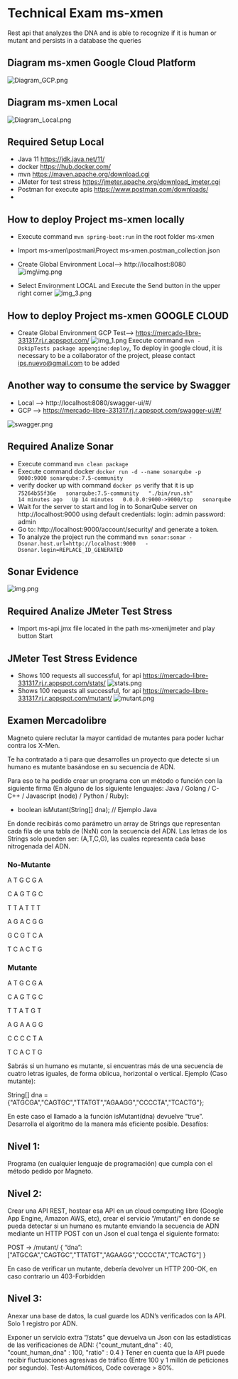 # Technical Exam ms-xmen
Rest api that analyzes the DNA and is able to recognize if it is human or mutant and persists in a database the queries

## Diagram ms-xmen Google Cloud Platform 
![Diagram_GCP.png](img/diagrams/gcp/Diagram_GCP.png)

## Diagram ms-xmen Local
![Diagram_Local.png](img/diagrams/local/Diagram_Local.png)


## Required Setup Local
* Java 11 https://jdk.java.net/11/
* docker https://hub.docker.com/
* mvn https://maven.apache.org/download.cgi
* JMeter for test stress https://jmeter.apache.org/download_jmeter.cgi
* Postman for execute apis https://www.postman.com/downloads/
* 
##  How to deploy Project ms-xmen  locally
* Execute command ```mvn spring-boot:run``` in the root folder ms-xmen
* Import ms-xmen\postman\Proyect ms-xmen.postman_collection.json
* Create Global Environment Local--> http://localhost:8080
![img\img.png](img/img.png) 

* Select Environment LOCAL and Execute the Send button in the upper right corner
![img_3.png](img/img_3.png)


##  How to deploy Project ms-xmen GOOGLE CLOUD 
* Create Global Environment GCP Test--> https://mercado-libre-331317.rj.r.appspot.com/
  ![img_1.png](img/img_1.png)
Execute command ```mvn -DskipTests package appengine:deploy```, To deploy in google cloud, it is necessary to be a collaborator of the project, please contact ips.nuevo@gmail.com to be added

##  Another way to consume the service by Swagger
* Local  --> http://localhost:8080/swagger-ui/#/
* GCP    --> https://mercado-libre-331317.rj.r.appspot.com/swagger-ui/#/

![swagger.png](img/swagger/img.png)

## Required Analize Sonar
* Execute command ```mvn clean package``` 
* Execute command docker ```docker run -d --name sonarqube -p 9000:9000 sonarqube:7.5-community```
* verify docker up with command ```docker ps``` verify that it is up ```75264b55f36e   sonarqube:7.5-community   "./bin/run.sh"           14 minutes ago   Up 14 minutes   0.0.0.0:9000->9000/tcp   sonarqube```
* Wait for the server to start and log in to SonarQube server on http://localhost:9000 using default credentials: login: admin password: admin
* Go to: http://localhost:9000/account/security/ and generate a token.
* To analyze the project run the command ```mvn sonar:sonar -Dsonar.host.url=http://localhost:9000   -Dsonar.login=REPLACE_ID_GENERATED```

## Sonar Evidence
![img.png](img/sonar/img.png)

## Required Analize JMeter Test Stress
* Import ms-api.jmx file located in the path ms-xmen\jmeter and play button Start


## JMeter Test Stress Evidence
* Shows 100 requests all successful, for api https://mercado-libre-331317.rj.r.appspot.com/stats/
![stats.png](img/jmeter/stats.png)
* Shows 100 requests all successful, for api https://mercado-libre-331317.rj.r.appspot.com/mutant/
![mutant.png](img/jmeter/mutant.png)







## Examen Mercadolibre
Magneto quiere reclutar la mayor cantidad de mutantes para poder luchar
contra los X-Men.

Te ha contratado a ti para que desarrolles un proyecto que detecte si un
humano es mutante basándose en su secuencia de ADN.

Para eso te ha pedido crear un programa con un método o función con la siguiente firma (En
alguno de los siguiente lenguajes: Java / Golang / C-C++ / Javascript (node) / Python / Ruby):
* boolean isMutant(String[] dna); // Ejemplo Java

En donde recibirás como parámetro un array de Strings que representan cada fila de una tabla
de (NxN) con la secuencia del ADN. Las letras de los Strings solo pueden ser: (A,T,C,G), las
cuales representa cada base nitrogenada del ADN.

### No-Mutante
A T G C G A

C A G T G C

T T A T T T

A G A C G G

G C G T C A

T C A C T G


### Mutante
A T G C G A

C A G T G C

T T A T G T

A G A A G G

C C C C T A

T C A C T G



Sabrás si un humano es mutante, si encuentras más de una secuencia de cuatro letras
iguales​, de forma oblicua, horizontal o vertical.
Ejemplo (Caso mutante):

String[] dna = {"ATGCGA","CAGTGC","TTATGT","AGAAGG","CCCCTA","TCACTG"};


En este caso el llamado a la función isMutant(dna) devuelve “true”.
Desarrolla el algoritmo de la manera más eficiente posible.
Desafíos:


## Nivel 1:
Programa (en cualquier lenguaje de programación) que cumpla con el método pedido por
Magneto.

## Nivel 2:
Crear una API REST, hostear esa API en un cloud computing libre (Google App Engine,
Amazon AWS, etc), crear el servicio “/mutant/” en donde se pueda detectar si un humano es
mutante enviando la secuencia de ADN mediante un HTTP POST con un Json el cual tenga el
siguiente formato:

POST → /mutant/
{
“dna”:["ATGCGA","CAGTGC","TTATGT","AGAAGG","CCCCTA","TCACTG"]
}

En caso de verificar un mutante, debería devolver un HTTP 200-OK, en caso contrario un
403-Forbidden

## Nivel 3:
Anexar una base de datos, la cual guarde los ADN’s verificados con la API.
Solo 1 registro por ADN.

Exponer un servicio extra “/stats” que devuelva un Json con las estadísticas de las
verificaciones de ADN: {"count_mutant_dna" : 40, "count_human_dna" : 100, "ratio" : 0.4 }
Tener en cuenta que la API puede recibir fluctuaciones agresivas de tráfico (Entre 100 y 1
millón de peticiones por segundo).
Test-Automáticos, Code coverage > 80%.


